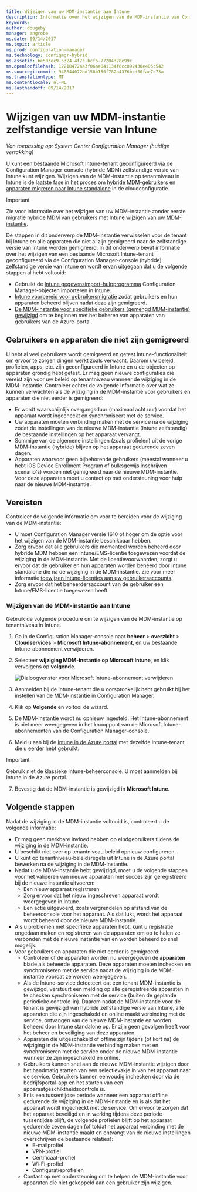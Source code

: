 ```yaml
---
title: Wijzigen van uw MDM-instantie aan Intune
description: Informatie over het wijzigen van de MDM-instantie van Configuration Manager (hybride) zelfstandige versie van Intune.
keywords: 
author: dougeby
manager: angrobe
ms.date: 09/14/2017
ms.topic: article
ms.prod: configuration-manager
ms.technology: configmgr-hybrid
ms.assetid: be503ec9-5324-4f7c-bcf5-77204328e99c
ms.openlocfilehash: 12218472aa3f06ae041134f6cc092430e406c542
ms.sourcegitcommit: 948644072bd158b156f782a4376bcd50fac7c73a
ms.translationtype: MT
ms.contentlocale: nl-NL
ms.lasthandoff: 09/14/2017
---
```

# <a name="change-your-mdm-authority-to-intune-standalone"></a>Wijzigen van uw MDM-instantie zelfstandige versie van Intune

*Van toepassing op: System Center Configuration Manager (huidige vertakking)*    

U kunt een bestaande Microsoft Intune-tenant geconfigureerd via de Configuration Manager-console (hybride MDM) zelfstandige versie van Intune kunt wijzigen. Wijzigen van de MDM-instantie op tenantniveau in Intune is de laatste fase in het proces om [hybride MDM-gebruikers en apparaten migreren naar Intune standalone](migrate-hybridmdm-to-intunesa.md) in de cloudconfiguratie.    

> [!Important]    
> Zie voor informatie over het wijzigen van uw MDM-instantie zonder eerste migratie hybride MDM van gebruikers met Intune [wijzigen van uw MDM-instantie](change-mdm-authority.md).

De stappen in dit onderwerp de MDM-instantie verwisselen voor de tenant bij Intune en alle apparaten die niet al zijn gemigreerd naar de zelfstandige versie van Intune worden gemigreerd. In dit onderwerp bevat informatie over het wijzigen van een bestaande Microsoft Intune-tenant geconfigureerd via de Configuration Manager-console (hybride) zelfstandige versie van Intune en wordt ervan uitgegaan dat u de volgende stappen al hebt voltooid:
- Gebruikt de [Intune gegevensimport-hulpprogramma](migrate-import-data.md) Configuration Manager-objecten importeren in Intune. 
- [Intune voorbereid voor gebruikersmigratie](migrate-prepare-intune.md) zodat gebruikers en hun apparaten beheerd blijven nadat deze zijn gemigreerd.
- [De MDM-instantie voor specifieke gebruikers (gemengd MDM-instantie) gewijzigd](migrate-mixed-authority.md) om te beginnen met het beheren van apparaten van gebruikers van de Azure-portal.


## <a name="users-and-devices-that-have-not-been-migrated"></a>Gebruikers en apparaten die niet zijn gemigreerd
U hebt al veel gebruikers wordt gemigreerd en getest Intune-functionaliteit om ervoor te zorgen dingen werkt zoals verwacht. Daarom uw beleid, profielen, apps, etc. zijn geconfigureerd in Intune en u de objecten op apparaten grondig hebt getest. Er mag geen nieuwe configuraties die vereist zijn voor uw beleid op tenantniveau wanneer de wijziging in de MDM-instantie. Controleer echter de volgende informatie over wat ze kunnen verwachten als de wijziging in de MDM-instantie voor gebruikers en apparaten die niet eerder is gemigreerd:    
- Er wordt waarschijnlijk overgangsduur (maximaal acht uur) voordat het apparaat wordt ingecheckt en synchroniseert met de service.
- Uw apparaten moeten verbinding maken met de service na de wijziging zodat de instellingen van de nieuwe MDM-instantie (Intune zelfstandig) de bestaande instellingen op het apparaat vervangt.
- Sommige van de algemene instellingen (zoals profielen) uit de vorige MDM-instantie (hybride) blijven op het apparaat gedurende zeven dagen. 
- Apparaten waarvoor geen bijbehorende gebruikers (meestal wanneer u hebt iOS Device Enrollment Program of bulksgewijs inschrijven scenario's) worden niet gemigreerd naar de nieuwe MDM-instantie. Voor deze apparaten moet u contact op met ondersteuning voor hulp naar de nieuwe MDM-instantie.

## <a name="prerequisites"></a>Vereisten
Controleer de volgende informatie om voor te bereiden voor de wijziging van de MDM-instantie:
- U moet Configuration Manager versie 1610 of hoger om de optie voor het wijzigen van de MDM-instantie beschikbaar hebben.
- Zorg ervoor dat alle gebruikers die momenteel worden beheerd door hybride MDM hebben een Intune/EMS-licentie toegewezen voordat de wijziging in de MDM-instantie. Met de licentievoorwaarden, zorgt u ervoor dat de gebruiker en hun apparaten worden beheerd door Intune standalone die na de wijziging in de MDM-instantie. Zie voor meer informatie [toewijzen Intune-licenties aan uw gebruikersaccounts](https://docs.microsoft.com/intune/get-started/start-with-a-paid-subscription-to-microsoft-intune-step-4).
- Zorg ervoor dat het beheerdersaccount van de gebruiker een Intune/EMS-licentie toegewezen heeft.

### <a name="change-the-mdm-authority-to-intune"></a>Wijzigen van de MDM-instantie aan Intune
Gebruik de volgende procedure om te wijzigen van de MDM-instantie op tenantniveau in Intune.

1.  Ga in de Configuration Manager-console naar **beheer** &gt; **overzicht** &gt; **Cloudservices** &gt; **Microsoft Intune-abonnement**, en uw bestaande Intune-abonnement verwijderen.
2.  Selecteer **wijziging MDM-instantie op Microsoft Intune**, en klik vervolgens op **volgende**.

    ![Dialoogvenster voor Microsoft Intune-abonnement verwijderen](media/mdm-change-delete-subscription.png)
3.  Aanmelden bij de Intune-tenant die u oorspronkelijk hebt gebruikt bij het instellen van de MDM-instantie in Configuration Manager.
4.  Klik op **Volgende** en voltooi de wizard.
5.  De MDM-instantie wordt nu opnieuw ingesteld. Het Intune-abonnement is niet meer weergegeven in het knooppunt van de Microsoft Intune-abonnementen van de Configuration Manager-console.
6.  Meld u aan bij de [Intune in de Azure portal](https://portal.azure.com/#blade/Microsoft_Intune_DeviceSettings/ExtensionLandingBlade/overview) met dezelfde Intune-tenant die u eerder hebt gebruikt.    

  > [!Important]    
  > Gebruik niet de klassieke Intune-beheerconsole. U moet aanmelden bij Intune in de Azure portal.
7.  Bevestig dat de MDM-instantie is gewijzigd in **Microsoft Intune**. 

## <a name="next-steps"></a>Volgende stappen
Nadat de wijziging in de MDM-instantie voltooid is, controleert u de volgende informatie:
- Er mag geen merkbare invloed hebben op eindgebruikers tijdens de wijziging in de MDM-instantie. 
- U beschikt niet over op tenantniveau beleid opnieuw configureren. 
- U kunt op tenantniveau-beleidsregels uit Intune in de Azure portal bewerken na de wijziging in de MDM-instantie.
-  Nadat u de MDM-instantie hebt gewijzigd, moet u de volgende stappen voor het valideren van nieuwe apparaten met succes zijn geregistreerd bij de nieuwe instantie uitvoeren:   
    - Een nieuw apparaat registreren
    - Zorg ervoor dat het nieuw ingeschreven apparaat wordt weergegeven in Intune.
    - Een actie uitgevoerd, zoals vergrendelen op afstand van de beheerconsole voor het apparaat. Als dat lukt, wordt het apparaat wordt beheerd door de nieuwe MDM-instantie.
- Als u problemen met specifieke apparaten hebt, kunt u registratie ongedaan maken en registreren van de apparaten om op te halen ze verbonden met de nieuwe instantie van en worden beheerd zo snel mogelijk.
- Voor gebruikers en apparaten die niet eerder is gemigreerd:
    - Controleer of de apparaten worden nu weergegeven de **apparaten** blade als beheerde apparaten. Deze apparaten moeten inchecken en synchroniseren met de service nadat de wijziging in de MDM-instantie voordat ze worden weergegeven. 
    - Als de Intune-service detecteert dat een tenant MDM-instantie is gewijzigd, verstuurt een melding op alle geregistreerde apparaten in te checken synchroniseren met de service (buiten de geplande periodieke controle-in). Daarom nadat de MDM-instantie voor de tenant is gewijzigd van hybride zelfstandige versie van Intune, alle apparaten die zijn ingeschakeld en online maakt verbinding met de service, ontvangen van de nieuwe MDM-instantie en worden beheerd door Intune standalone op. Er zijn geen gevolgen heeft voor het beheer en beveiliging van deze apparaten.
    - Apparaten die uitgeschakeld of offline zijn tijdens (of kort na) de wijziging in de MDM-instantie verbinding maken met en synchroniseren met de service onder de nieuwe MDM-instantie wanneer ze zijn ingeschakeld en online.  
    - Gebruikers kunnen snel aan de nieuwe MDM-instantie wijzigen door het handmatig starten van een selectievakje in van het apparaat naar de service. Gebruikers kunnen eenvoudig inchecken door via de bedrijfsportal-app en het starten van een apparaatgeschiktheidscontrole is.
    - Er is een tussentijdse periode wanneer een apparaat offline gedurende de wijziging in de MDM-instantie en is als dat het apparaat wordt ingecheckt met de service. Om ervoor te zorgen dat het apparaat beveiligd en in werking tijdens deze periode tussentijdse blijft, de volgende profielen blijft op het apparaat gedurende zeven dagen (of totdat het apparaat verbinding met de nieuwe MDM-instantie maakt en ontvangt van de nieuwe instellingen overschrijven de bestaande relaties):
        - E-mailprofiel
        - VPN-profiel
        - Certificaat-profiel
        - Wi-Fi-profiel
        - Configuratieprofielen
    - Contact op met ondersteuning om te helpen de MDM-instantie voor apparaten die niet gekoppeld aan een gebruiker zijn wijzigen. 
